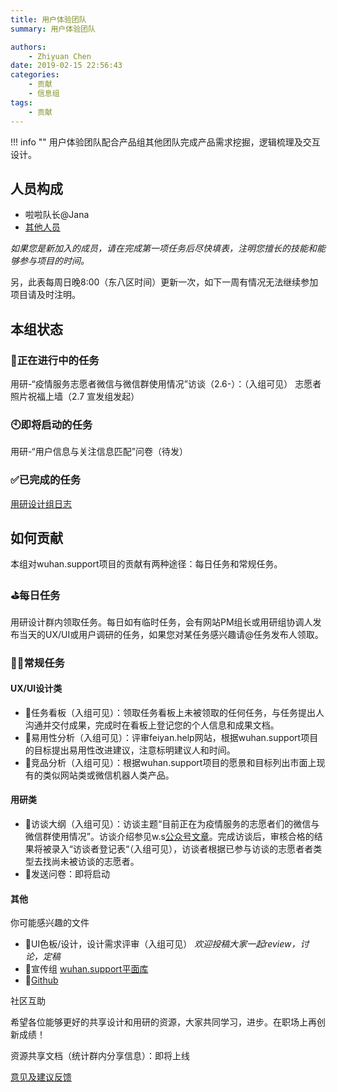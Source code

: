 ```yaml
---
title: 用户体验团队
summary: 用户体验团队

authors:
    - Zhiyuan Chen
date: 2019-02-15 22:56:43
categories: 
    - 贡献
    - 信息组
tags:
    - 贡献
---
```


!!! info ""
    用户体验团队配合产品组其他团队完成产品需求挖掘，逻辑梳理及交互设计。

## 人员构成

+ 啦啦队长@Jana
+ [其他人员](https://shimo.im/sheets/ZOAw169xQEt9FrqY/wG2cy)

*如果您是新加入的成员，请在完成第一项任务后尽快填表，注明您擅长的技能和能够参与项目的时间。*

另，此表每周日晚8:00（东八区时间）更新一次，如下一周有情况无法继续参加项目请及时注明。

## 本组状态

### 🙆正在进行中的任务

用研-“疫情服务志愿者微信与微信群使用情况”访谈（2.6-）：（入组可见）
志愿者照片祝福上墙（2.7 宣发组发起）

### 🕙即将启动的任务

用研-“用户信息与关注信息匹配”问卷（待发）

### ✅已完成的任务

[用研设计组日志](https://shimo.im/docs/OMAXVn6lpwcjF4qR)

## 如何贡献

本组对wuhan.support项目的贡献有两种途径：每日任务和常规任务。

### ⛳️每日任务

用研设计群内领取任务。每日如有临时任务，会有网站PM组长或用研组协调人发布当天的UX/UI或用户调研的任务，如果您对某任务感兴趣请@任务发布人领取。

### 🏃‍♀️常规任务

#### UX/UI设计类

+ 🌺任务看板（入组可见）：领取任务看板上未被领取的任何任务，与任务提出人沟通并交付成果，完成时在看板上登记您的个人信息和成果文档。
+ 🌺易用性分析（入组可见）：评审feiyan.help网站，根据wuhan.support项目的目标提出易用性改进建议，注意标明建议人和时间。
+ 🌺竞品分析（入组可见）：根据wuhan.support项目的愿景和目标列出市面上现有的类似网站类或微信机器人类产品。

#### 用研类

+ 🌺访谈大纲（入组可见）：访谈主题“目前正在为疫情服务的志愿者们的微信与微信群使用情况”。访谈介绍参见w.s[公众号文章](https://mp.weixin.qq.com/s/PHTOsB2F5G9NnRSUi85GHQ)。完成访谈后，审核合格的结果将被录入“访谈者登记表“（入组可见），访谈者根据已参与访谈的志愿者者类型去找尚未被访谈的志愿者。
+ 🌺发送问卷：即将启动

#### 其他

你可能感兴趣的文件

+ 🌸UI色板/设计，设计需求评审（入组可见） *欢迎投稿大家一起review，讨论，定稿*
+ 🌸宣传组 [wuhan.support平面库](https://shimo.im/sheets/jx88gqcJ88gjYKk3/JX4a0/)
+ 🌸[Github](https://github.com/wuhan-support/dataset)

社区互助

希望各位能够更好的共享设计和用研的资源，大家共同学习，进步。在职场上再创新成绩！

资源共享文档（统计群内分享信息）：即将上线

[意见及建议反馈](https://shimo.im/sheets/ZOAw169xQEt9FrqY/fedZC)
